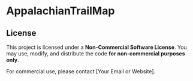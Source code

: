 # AppalachianTrailMap
## License
This project is licensed under a **Non-Commercial Software License**. You may use, modify, and distribute the code **for non-commercial purposes only**. 

For commercial use, please contact [Your Email or Website].

 
